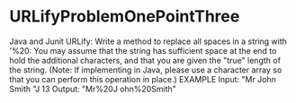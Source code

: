 # URLifyProblemOnePointThree
Java and Junit
URLify: Write a method to replace all spaces in a string with '%20: You may assume that the string
has sufficient space at the end to hold the additional characters, and that you are given the "true"
length of the string. (Note: If implementing in Java, please use a character array so that you can
perform this operation in place.)
EXAMPLE
Input: "Mr John Smith "J 13
Output: "Mr%20J ohn%20Smith"
